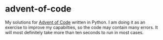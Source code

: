 # advent-of-code

My solutions for [Advent of Code](http://adventofcode.com/) written in Python. I am doing it as an exercise to improve my capabilties, so the code may contain many errors. It will most definitely take more than ten seconds to run in most cases.
